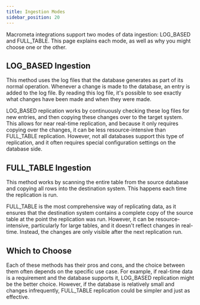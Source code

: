 ```yaml
---
title: Ingestion Modes
sidebar_position: 20
---
```


Macrometa integrations support two modes of data ingestion: LOG_BASED and FULL_TABLE. This page explains each mode, as well as why you might choose one or the other.

## LOG_BASED Ingestion

This method uses the log files that the database generates as part of its normal operation. Whenever a change is made to the database, an entry is added to the log file. By reading this log file, it's possible to see exactly what changes have been made and when they were made.

LOG_BASED replication works by continuously checking these log files for new entries, and then copying these changes over to the target system. This allows for near real-time replication, and because it only requires copying over the changes, it can be less resource-intensive than FULL_TABLE replication. However, not all databases support this type of replication, and it often requires special configuration settings on the database side.

## FULL_TABLE Ingestion

This method works by scanning the entire table from the source database and copying all rows into the destination system. This happens each time the replication is run.

FULL_TABLE is the most comprehensive way of replicating data, as it ensures that the destination system contains a complete copy of the source table at the point the replication was run. However, it can be resource-intensive, particularly for large tables, and it doesn't reflect changes in real-time. Instead, the changes are only visible after the next replication run.

## Which to Choose

Each of these methods has their pros and cons, and the choice between them often depends on the specific use case. For example, if real-time data is a requirement and the database supports it, LOG_BASED replication might be the better choice. However, if the database is relatively small and changes infrequently, FULL_TABLE replication could be simpler and just as effective.

